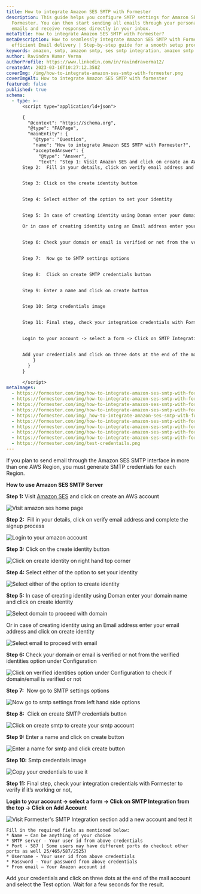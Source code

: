 ```yaml
---
title: How to integrate Amazon SES SMTP with Formester
description: This guide helps you configure SMTP settings for Amazon SES SMTP on
  Formester. You can then start sending all emails through your personalized
  emails and receive responses directly in your inbox.
metaTitle: How to integrate Amazon SES SMTP with Formester?
metaDescription: How to seamlessly integrate Amazon SES SMTP with Formester for
  efficient Email delivery | Step-by-step guide for a smooth setup process
keywords: amazon, smtp, amazon smtp, ses smtp integration, amazon smtp credentials
author: Ravindra Kumar Verma
authorProfile: https://www.linkedin.com/in/ravindraverma12/
createdAt: 2023-03-16T10:27:12.358Z
coverImg: /img/how-to-integrate-amazon-ses-smtp-with-formester.png
coverImgAlt: How to integrate Amazon SES SMTP with formester
featured: false
published: true
schema:
  - type: >-
      <script type="application/ld+json">

      {
        "@context": "https://schema.org",
        "@type": "FAQPage",
        "mainEntity": {
          "@type": "Question",
          "name": "How to integrate Amazon SES SMTP with Formester?",
          "acceptedAnswer": {
            "@type": "Answer",
            "text": "Step 1: Visit Amazon SES and click on create an AWS account
      Step 2:  Fill in your details, click on verify email address and complete the signup process


      Step 3: Click on the create identity button


      Step 4: Select either of the option to set your identity


      Step 5: In case of creating identity using Doman enter your domain name and click on create identity;

      Or in case of creating identity using an Email address enter your email address and click on create identity


      Step 6: Check your domain or email is verified or not from the verified identities option under Configuration


      Step 7:  Now go to SMTP settings options


      Step 8:  Click on create SMTP credentials button


      Step 9: Enter a name and click on create button


      Step 10: Smtp credentials image


      Step 11: Final step, check your integration credentials with Formester to verify if it’s working or not,


      Login to your account -> select a form -> Click on SMTP Integration from the top -> Click on Add Account


      Add your credentials and click on three dots at the end of the mail account and select the Test option. Wait for a few seconds for the result."
          }
        }
      }

      </script>
metaImages:
  - https://formester.com/img/how-to-integrate-amazon-ses-smtp-with-formester_home_page.png
  - https://formester.com/img/how-to-integrate-amazon-ses-smtp-with-formester_signup_for_ses.png
  - https://formester.com/img/how-to-integrate-amazon-ses-smtp-with-formester_click_to_create_identity.png
  - https://formester.com/img/how-to-integrate-amazon-ses-smtp-with-formester_create_verification_identity.png
  - https://formester.com/img/_how-to-integrate-amazon-ses-smtp-with-formester_create_verification_identity_using_domain.png
  - https://formester.com/img/how-to-integrate-amazon-ses-smtp-with-formester_create_verification_identity_using_email_address.png
  - https://formester.com/img/how-to-integrate-amazon-ses-smtp-with-formester_check_your_domain_under_configuration.png
  - https://formester.com/img/how-to-integrate-amazon-ses-smtp-with-formester_smtp_setting_option.png
  - https://formester.com/img/how-to-integrate-amazon-ses-smtp-with-formester_smtp_credentials_button.png
  - https://formester.com/img/test-credentails.png
---
```

If you plan to send email through the Amazon SES SMTP interface in more than one AWS Region, you must generate SMTP credentials for each Region.

**How to use Amazon SES SMTP Server**

**Step 1:** Visit [Amazon SES](https://aws.amazon.com/ses/) and click on create an AWS account

![Visit amazon ses home page](/img/how-to-integrate-amazon-ses-smtp-with-formester_home_page.png "Visit amazon ses home page")

**Step 2:**  Fill in your details, click on verify email address and complete the signup process

![Login to your amazon account](/img/how-to-integrate-amazon-ses-smtp-with-formester_signup_for_ses.png "Login to your amazon account")

**Step 3:** Click on the create identity button

![Click on create identity on right hand top corner](/img/how-to-integrate-amazon-ses-smtp-with-formester_click_to_create_identity.png "Click on create identity on right hand top corner")

**Step 4:** Select either of the option to set your identity

![Select either of the option to create identity](/img/how-to-integrate-amazon-ses-smtp-with-formester_create_verification_identity.png "Select either of the option to create identity")

**Step 5:** In case of creating identity using Doman enter your domain name and click on create identity

![Select domain to proceed with domain ](/img/_how-to-integrate-amazon-ses-smtp-with-formester_create_verification_identity_using_domain.png "Select domain to proceed with domain ")

Or in case of creating identity using an Email address enter your email address and click on create identity

![Select email to proceed with email ](/img/how-to-integrate-amazon-ses-smtp-with-formester_create_verification_identity_using_email_address.png "Select email to proceed with email ")

**Step 6:** Check your domain or email is verified or not from the verified identities option under Configuration

![Click on verified identities option under Configuration to check if domain/email is verified or not ](/img/how-to-integrate-amazon-ses-smtp-with-formester_check_your_domain_under_configuration.png "Click on verified identities option under Configuration to check if domain/email is verified or not ")

**Step 7:**  Now go to SMTP settings options

![Now go to smtp settings from left hand side options](/img/how-to-integrate-amazon-ses-smtp-with-formester_smtp_setting_option.png "Now go to smtp settings from left hand side options")

**Step 8:**  Click on create SMTP credentials button

![Click on create smtp to create your smtp account](/img/how-to-integrate-amazon-ses-smtp-with-formester_smtp_credentials_button.png "Click on create smtp to create your smtp account")

**Step 9:** Enter a name and click on create button

![Enter a name for smtp and click create button](/img/how-to-integrate-amazon-ses-smtp-with-formester_enter_a_name.png "Enter a name for smtp and click create button")

**Step 10:** Smtp credentials image

![Copy your credentials to use it](/img/how-to-integrate-amazon-ses-smtp-with-formester_smtp_credentials_ses.png "Copy your credentials to use it")

**Step 11:** Final step, check your integration credentials with Formester to verify if it’s working or not,

**Login to your account -> select a form -> Click on SMTP Integration from the top -> Click on Add Account**

![Visit Formester's SMTP Integration section add a new account and test it](/img/test-credentails.png "Visit Formester's SMTP Integration section add a new account and test it")

```
Fill in the required fiels as mentioned below:
* Name – Can be anything of your choice
* SMTP server - Your user id from above credentials
* Port - 587 ( Some users may have different ports do checkout other ports as well 25/465/587/2525)
* Username - Your user id from above credentials
* Password - Your password from above credentials
* From email – Your Amazon account id
```

Add your credentials and click on three dots at the end of the mail account and select the Test option. Wait for a few seconds for the result.